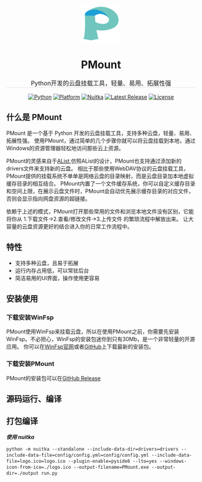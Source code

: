 
<p align="center">
    <img src="res/logo/logo_256.png" alt="PMount Logo" width="100" height="100">
    <br>
    <h1 align="center">PMount</h1>
</p>
<p align="center" style="font-size: 16px; border-bottom: 1px solid #dee2e6;">
    Python开发的云盘挂载工具，轻量、易用、拓展性强
</p>
<p align="center">
    <a href="#"><img src="https://img.shields.io/badge/python-3.10-blue.svg" alt="Python"></a>
    <a href="#"><img src="https://img.shields.io/badge/platform-windows-green.svg" alt="Platform"></a>
    <a href="#"><img src="https://img.shields.io/badge/nuitka-0.6.17-orange.svg" alt="Nuitka"></a>
    <a href="#"><img src="https://img.shields.io/github/v/release/your-repo/your-project" alt="Latest Release"></a>
    <a href="#"><img src="https://img.shields.io/badge/License-GPLv3-blue?color=#4ec820" alt="License"></a>
</p>

## 什么是 PMount
PMount 是一个基于 Python 开发的云盘挂载工具，支持多种云盘，轻量、易用、拓展性强。
使用PMount，通过简单的几个步骤你就可以将云盘挂载到本地，通过Windows的资源管理器轻松地访问那些云上资源。

PMount的灵感来自于[AList](https://github.com/alist-org/alist),仿照AList的设计，PMount也支持通过添加新的drivers文件来支持新的云盘。
相比于那些使用WebDAV协议的云盘挂载工具，PMount提供的挂载系统不单单是网络云盘的目录映射，而是云盘目录加本地虚拟缓存目录的相互结合。
PMount内置了一个文件缓存系统，你可以自定义缓存目录和空间上限，在展示云盘文件时，PMount会自动优先展示缓存目录的对应文件，否则会显示指向网盘资源的超链接。

依赖于上述的模式，PMount打开那些常用的文件和浏览本地文件没有区别，它能将你从 1.下载文件->2.查看/修改文件->3.上传文件 的繁琐流程中解放出来。
让大容量的云盘资源更好的结合进入你的日常工作流程中。

## 特性
- 支持多种云盘，且易于拓展
- 运行内存占用低，可以常驻后台
- 简洁易用的UI界面，操作使用更容易

## 安装使用
### 下载安装WinFsp
PMount使用WinFsp来挂载云盘，所以在使用PMount之前，你需要先安装WinFsp。不必担心，WinFsp的安装包迷你到只有30Mb，是一个非常轻量的开源应用。
你可以在[WinFsp官网](https://winfsp.dev/rel/)或者[GitHub](https://github.com/winfsp/winfsp/releases)上下载最新的安装包。
### 下载安装PMount
PMount的安装包可以在[GitHub Release](#)

## 源码运行、编译
## 打包编译
***使用 nuitka***
```shell
python -m nuitka --standalone --include-data-dir=drivers=drivers --include-data-file=config/config.yml=config/config.yml --include-data-file=logo.ico=logo.ico --plugin-enable=pyside6 --lto=yes --windows-icon-from-ico=./logo.ico --output-filename=PMount.exe --output-dir=./output run.py
```
